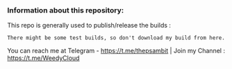 ### Information about this repository:

This repo is generally used to publish/release the builds :

	There might be some test builds, so don't download my build from here.
  You can reach me at Telegram - https://t.me/thepsambit | 
  Join my Channel : https://t.me/WeedyCloud

